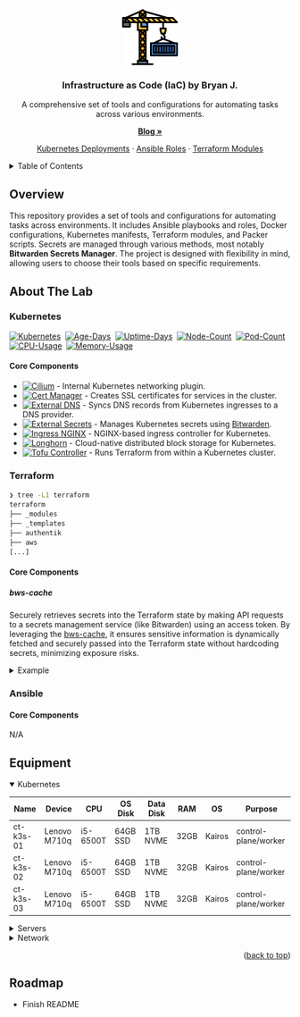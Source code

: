 <div align="center">
  <img src=".metadata/logo.png" alt="crane-iac" style="width:100px;height:auto;">

  <h3>Infrastructure as Code (IaC) by Bryan J.</h3>

  <p>A comprehensive set of tools and configurations for automating tasks across various environments.</p>
  <p>
    <a href="https://chkpwd.com"><strong>Blog »</strong></a>
  </p>
  <p>
    <a href="https://github.com/chkpwd/iac/tree/main/kubernetes/apps">Kubernetes Deployments</a>
    &middot;
    <a href="https://github.com/chkpwd/iac/tree/main/ansible/roles">Ansible Roles</a>
    &middot;
    <a href="https://github.com/chkpwd/iac/tree/main/terraform/_modules">Terraform Modules</a>
  </p>
</div>

<details>
  <summary>Table of Contents</summary>
  <ol>
    <li>
      <a href="#about-the-lab">About The Lab</a>
      <ul>
        <li><a href="#kubernetes">Kubernetes</a></li>
        <li><a href="#terraform">Terraform</a></li>
        <li><a href="#ansible">Ansible</a></li>
      </ul>
    </li>
    <li><a href="#equipment">Equipment</a></li>
    <li><a href="#technologies">Technologies</a></li>
  </ol>
</details>

## Overview

This repository provides a set of tools and configurations for automating tasks across environments. It includes Ansible playbooks and roles, Docker configurations, Kubernetes manifests, Terraform modules, and Packer scripts. Secrets are managed through various methods, most notably **Bitwarden Secrets Manager**. The project is designed with flexibility in mind, allowing users to choose their tools based on specific requirements.

## About The Lab

### Kubernetes

[![Kubernetes](https://img.shields.io/endpoint?url=https%3A%2F%2Fkromgo.chkpwd.com%2Fkubernetes_version&style=flat-square&logo=kubernetes&logoColor=white&color=blue)](https://kubernetes.io/)&nbsp;
[![Age-Days](https://img.shields.io/endpoint?url=https%3A%2F%2Fkromgo.chkpwd.com%2Fcluster_age_days&style=flat-square&label=Age)](https://github.com/kashalls/kromgo)&nbsp;
[![Uptime-Days](https://img.shields.io/endpoint?url=https%3A%2F%2Fkromgo.chkpwd.com%2Fcluster_uptime_days&style=flat-square&label=Uptime)](https://github.com/kashalls/kromgo)&nbsp;
[![Node-Count](https://img.shields.io/endpoint?url=https%3A%2F%2Fkromgo.chkpwd.com%2Fcluster_node_count&style=flat-square&label=Nodes)](https://github.com/kashalls/kromgo)&nbsp;
[![Pod-Count](https://img.shields.io/endpoint?url=https%3A%2F%2Fkromgo.chkpwd.com%2Fcluster_pods_running&style=flat-square&label=Pods)](https://github.com/kashalls/kromgo)&nbsp;
[![CPU-Usage](https://img.shields.io/endpoint?url=https%3A%2F%2Fkromgo.chkpwd.com%2Fcluster_cpu_usage&style=flat-square&label=CPU)](https://github.com/kashalls/kromgo)&nbsp;
[![Memory-Usage](https://img.shields.io/endpoint?url=https%3A%2F%2Fkromgo.chkpwd.com%2Fcluster_memory_usage&style=flat-square&label=Memory)](https://github.com/kashalls/kromgo)&nbsp;

#### Core Components

- [![Cilium](https://img.shields.io/badge/Cilium-%23F9C31F.svg?style=plastic&logo=cilium&logoColor=black)](https://cilium.io/) - Internal Kubernetes networking plugin.
- [![Cert Manager](https://img.shields.io/badge/CertManager-%23326CE5.svg?style=plastic)](https://cert-manager.io/) - Creates SSL certificates for services in the cluster.
- [![External DNS](https://img.shields.io/badge/External%20DNS-%23EA7271.svg?style=plastic)](https://github.com/kubernetes-sigs/external-dns) - Syncs DNS records from Kubernetes ingresses to a DNS provider.
- [![External Secrets](https://img.shields.io/badge/External%20Secrets-%23032E49.svg?style=plastic)](https://github.com/external-secrets/external-secrets/) - Manages Kubernetes secrets using [Bitwarden](https://bitwarden.com/).
- [![Ingress NGINX](https://img.shields.io/badge/Ingress%20NGINX-%23009639.svg?style=plastic&logo=nginx&logoColor=white)](https://github.com/kubernetes/ingress-nginx/) - NGINX-based ingress controller for Kubernetes.
- [![Longhorn](https://img.shields.io/badge/Longhorn-%234A183D.svg?style=plastic)](https://longhorn.io/) - Cloud-native distributed block storage for Kubernetes.
- [![Tofu Controller](https://img.shields.io/badge/Tofu%20Controller-%23E6C427.svg?style=plastic&logo=opentofu&logoColor=white)](https://github.com/flux-iac/tofu-controller) - Runs Terraform from within a Kubernetes cluster.



### Terraform

```bash
❯ tree -L1 terraform
terraform
├── _modules
├── _templates
├── authentik
├── aws
[...]
```

#### Core Components
##### bws-cache
Securely retrieves secrets into the Terraform state by making API requests to a secrets management service (like Bitwarden) using an access token. By leveraging the [bws-cache](https://github.com/RippleFCL/bws-cache), it ensures sensitive information is dynamically fetched and securely passed into the Terraform state without hardcoding secrets, minimizing exposure risks.

<details>
  <summary>Example</summary>

  ```python
  [...]
  for key in key_name:
    bws_response = requests.get(
        f"http://mgmt-srv-01:5000/key/{key}",
        headers={"Authorization": f"Bearer {access_token}"},
        timeout=10,
    ).json()

    logging.debug(bws_response)

    try:
        results.append(bws_response['value'])
    except KeyError as exc:
        raise InvalidToken(
            "Token is invalid or does not have permissions to read value"
        ) from exc
  [...]
  ```
  ```json
  resource "radarr_download_client_sabnzbd" "sabnzbd" {
    enable         = true
    priority       = 1
    name           = "sabnzbd"
    host           = "sabnzbd.${var.cluster_media_domain}"
    url_base       = "/"
    port           = var.ports["sabnzbd"]
    movie_category = "movies"
    api_key        = data.external.bws_lookup.result["infra-media-secrets_sabnzbd_api_key"]
  }
  ```
</details>

### Ansible
#### Core Components
N/A

## Equipment

<details open>
<summary>Kubernetes</summary>

| Name      | Device       | CPU      | OS Disk  | Data Disk | RAM  | OS     | Purpose              |
|-----------|--------------|----------|----------|-----------|------|--------|----------------------|
| ct-k3s-01 | Lenovo M710q | i5-6500T | 64GB SSD | 1TB NVME  | 32GB | Kairos | control-plane/worker |
| ct-k3s-02 | Lenovo M710q | i5-6500T | 64GB SSD | 1TB NVME  | 32GB | Kairos | control-plane/worker |
| ct-k3s-03 | Lenovo M710q | i5-6500T | 64GB SSD | 1TB NVME  | 32GB | Kairos | control-plane/worker |
</details>

<details>
<summary>Servers</summary>

| Name     | Device        | CPU        | OS Disk    | Data Disk     | RAM   | OS           | Purpose        |
|----------|---------------|------------|------------|---------------|-------|--------------|----------------|
| WhiteBox | Custom        | TR 2970W   | 128GB      | 6TB           | 128GB | Proxmox      | VM/Containers  |
| Synology | RS819         | -          | -          | 4x4TB SHR     | -     | DSM 7        | Storage        |
| mgmt-pi  | Raspberry Pi4 | Cortex A72 | 64GB SSD   | -             | 8GB   | Debian 12    | Misc Software  |
</details>

<details>
<summary>Network</summary>

| Device             | Purpose          |
|--------------------|------------------|
| Dell 7040          | Network - Router |
| TL-SG1016PE        | Network - Switch |
</details>

<p align="right">(<a href="#readme-top">back to top</a>)</p>

## Roadmap

- Finish README
